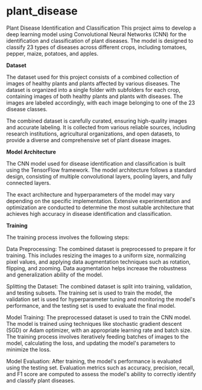 # plant_disease

Plant Disease Identification and Classification
This project aims to develop a deep learning model using Convolutional Neural Networks (CNN) for the identification and classification of plant diseases. The model is designed to classify 23 types of diseases across different crops, including tomatoes, pepper, maize, potatoes, and apples.

**Dataset**


The dataset used for this project consists of a combined collection of images of healthy plants and plants affected by various diseases. The dataset is organized into a single folder with subfolders for each crop, containing images of both healthy plants and plants with diseases. The images are labeled accordingly, with each image belonging to one of the 23 disease classes.

The combined dataset is carefully curated, ensuring high-quality images and accurate labeling. It is collected from various reliable sources, including research institutions, agricultural organizations, and open datasets, to provide a diverse and comprehensive set of plant disease images.

**Model Architecture**


The CNN model used for disease identification and classification is built using the TensorFlow framework. The model architecture follows a standard design, consisting of multiple convolutional layers, pooling layers, and fully connected layers.

The exact architecture and hyperparameters of the model may vary depending on the specific implementation. Extensive experimentation and optimization are conducted to determine the most suitable architecture that achieves high accuracy in disease identification and classification.

**Training**


The training process involves the following steps:

Data Preprocessing: The combined dataset is preprocessed to prepare it for training. This includes resizing the images to a uniform size, normalizing pixel values, and applying data augmentation techniques such as rotation, flipping, and zooming. Data augmentation helps increase the robustness and generalization ability of the model.

Splitting the Dataset: The combined dataset is split into training, validation, and testing subsets. The training set is used to train the model, the validation set is used for hyperparameter tuning and monitoring the model's performance, and the testing set is used to evaluate the final model.

Model Training: The preprocessed dataset is used to train the CNN model. The model is trained using techniques like stochastic gradient descent (SGD) or Adam optimizer, with an appropriate learning rate and batch size. The training process involves iteratively feeding batches of images to the model, calculating the loss, and updating the model's parameters to minimize the loss.

Model Evaluation: After training, the model's performance is evaluated using the testing set. Evaluation metrics such as accuracy, precision, recall, and F1 score are computed to assess the model's ability to correctly identify and classify plant diseases.
